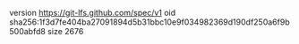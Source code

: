 version https://git-lfs.github.com/spec/v1
oid sha256:1f3d7fe404ba27091894d5b31bbc10e9f034982369d190df250a6f9b500abfd8
size 2676
